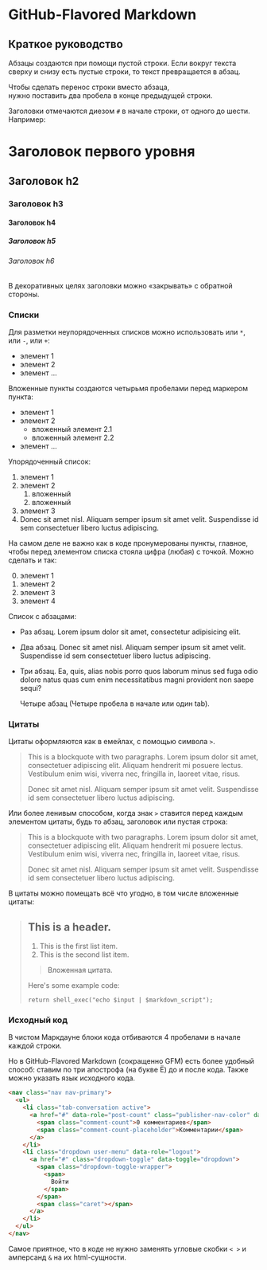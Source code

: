 # GitHub-Flavored Markdown

## Краткое руководство

Абзацы создаются при помощи пустой строки. Если вокруг текста сверху и снизу есть пустые строки, то текст превращается в абзац.

Чтобы сделать перенос строки вместо абзаца,  
нужно поставить два пробела в конце предыдущей строки.

Заголовки отмечаются диезом `#` в начале строки, от одного до шести. Например:

# Заголовок первого уровня #
## Заголовок h2
### Заголовок h3
#### Заголовок h4
##### Заголовок h5
###### Заголовок h6

В декоративных целях заголовки можно «закрывать» с обратной стороны.

### Списки

Для разметки неупорядоченных списков можно использовать или `*`, или `-`, или `+`:

- элемент 1
- элемент 2
- элемент ...

Вложенные пункты создаются четырьмя пробелами перед маркером пункта:

* элемент 1
* элемент 2
    * вложенный элемент 2.1
    * вложенный элемент 2.2
* элемент ...

Упорядоченный список:

1. элемент 1
2. элемент 2
    1. вложенный
    2. вложенный
3. элемент 3
4. Donec sit amet nisl. Aliquam semper ipsum sit amet velit. Suspendisse id sem consectetuer libero luctus adipiscing.

На самом деле не важно как в коде пронумерованы пункты, главное, чтобы перед элементом списка стояла цифра (любая) с точкой. Можно сделать и так:

0. элемент 1
0. элемент 2
0. элемент 3
0. элемент 4

Список с абзацами:

* Раз абзац. Lorem ipsum dolor sit amet, consectetur adipisicing elit.

* Два абзац. Donec sit amet nisl. Aliquam semper ipsum sit amet velit. Suspendisse id sem consectetuer libero luctus adipiscing.

* Три абзац. Ea, quis, alias nobis porro quos laborum minus sed fuga odio dolore natus quas cum enim necessitatibus magni provident non saepe sequi?

    Четыре абзац (Четыре пробела в начале или один tab).

### Цитаты

Цитаты оформляются как в емейлах, с помощью символа `>`.

> This is a blockquote with two paragraphs. Lorem ipsum dolor sit amet,
> consectetuer adipiscing elit. Aliquam hendrerit mi posuere lectus.
> Vestibulum enim wisi, viverra nec, fringilla in, laoreet vitae, risus.
>
> Donec sit amet nisl. Aliquam semper ipsum sit amet velit. Suspendisse
> id sem consectetuer libero luctus adipiscing.

Или более ленивым способом, когда знак `>` ставится перед каждым элементом цитаты, будь то абзац, заголовок или пустая строка:

> This is a blockquote with two paragraphs. Lorem ipsum dolor sit amet,
consectetuer adipiscing elit. Aliquam hendrerit mi posuere lectus.
Vestibulum enim wisi, viverra nec, fringilla in, laoreet vitae, risus.
>
> Donec sit amet nisl. Aliquam semper ipsum sit amet velit. Suspendisse
id sem consectetuer libero luctus adipiscing.

В цитаты можно помещать всё что угодно, в том числе вложенные цитаты:

> ## This is a header.
>
> 1.   This is the first list item.
> 2.   This is the second list item.
>
> > Вложенная цитата.
>
> Here's some example code:
>
>     return shell_exec("echo $input | $markdown_script");

### Исходный код

В чистом Маркдауне блоки кода отбиваются 4 пробелами в начале каждой строки.

Но в GitHub-Flavored Markdown (сокращенно GFM) есть более удобный способ: ставим по три апострофа (на букве Ё) до и после кода. Также можно указать язык исходного кода.

```html
<nav class="nav nav-primary">
  <ul>
    <li class="tab-conversation active">
      <a href="#" data-role="post-count" class="publisher-nav-color" data-nav="conversation">
        <span class="comment-count">0 комментариев</span>
        <span class="comment-count-placeholder">Комментарии</span>
      </a>
    </li>
    <li class="dropdown user-menu" data-role="logout">
      <a href="#" class="dropdown-toggle" data-toggle="dropdown">
        <span class="dropdown-toggle-wrapper">
          <span>
            Войти
          </span>
        </span>
        <span class="caret"></span>
      </a>
    </li>
  </ul>
</nav>
```

Самое приятное, что в коде не нужно заменять угловые скобки `< >` и амперсанд `&` на их html-сущности.

